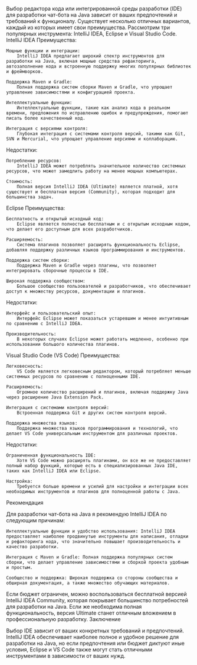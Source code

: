 Выбор редактора кода или интегрированной среды разработки (IDE) для разработки чат-бота на Java зависит от ваших предпочтений и требований к функционалу. Существует несколько отличных вариантов, каждый из которых имеет свои преимущества. Рассмотрим три популярных инструмента: IntelliJ IDEA, Eclipse и Visual Studio Code.
IntelliJ IDEA
Преимущества:

    Мощные функции и интеграции:
        IntelliJ IDEA предлагает широкий спектр инструментов для разработки на Java, включая мощные средства рефакторинга, автозаполнение кода и встроенную поддержку многих популярных библиотек и фреймворков.

    Поддержка Maven и Gradle:
        Полная поддержка систем сборки Maven и Gradle, что упрощает управление зависимостями и конфигурацией проекта.

    Интеллектуальные функции:
        Интеллектуальные функции, такие как анализ кода в реальном времени, предложения по исправлению ошибок и предупреждения, помогают писать более качественный код.

    Интеграция с версиями контроля:
        Глубокая интеграция с системами контроля версий, такими как Git, SVN и Mercurial, что упрощает управление версиями и коллаборацию.

Недостатки:

    Потребление ресурсов:
        IntelliJ IDEA может потреблять значительное количество системных ресурсов, что может замедлить работу на менее мощных компьютерах.

    Стоимость:
        Полная версия IntelliJ IDEA (Ultimate) является платной, хотя существует и бесплатная версия (Community), которая подходит для большинства задач.

Eclipse
Преимущества:

    Бесплатность и открытый исходный код:
        Eclipse является полностью бесплатным и с открытым исходным кодом, что делает его доступным для всех разработчиков.

    Расширяемость:
        Система плагинов позволяет расширять функциональность Eclipse, добавляя поддержку различных языков программирования и инструментов.

    Поддержка систем сборки:
        Поддержка Maven и Gradle через плагины, что позволяет интегрировать сборочные процессы в IDE.

    Широкая поддержка сообществом:
        Большое сообщество пользователей и разработчиков, что обеспечивает доступ к множеству ресурсов, документации и плагинов.

Недостатки:

    Интерфейс и пользовательский опыт:
        Интерфейс Eclipse может показаться устаревшим и менее интуитивным по сравнению с IntelliJ IDEA.

    Производительность:
        В некоторых случаях Eclipse может работать медленно, особенно при использовании большого количества плагинов.

Visual Studio Code (VS Code)
Преимущества:

    Легковесность:
        VS Code является легковесным редактором, который потребляет меньше системных ресурсов по сравнению с полноценными IDE.

    Расширяемость:
        Огромное количество расширений и плагинов, включая поддержку Java через расширение Java Extension Pack.

    Интеграция с системами контроля версий:
        Встроенная поддержка Git и других систем контроля версий.

    Поддержка множества языков:
        Поддержка множества языков программирования и технологий, что делает VS Code универсальным инструментом для различных проектов.

Недостатки:

    Ограниченная функциональность IDE:
        Хотя VS Code можно расширять плагинами, он все же не предоставляет полный набор функций, которые есть в специализированных Java IDE, таких как IntelliJ IDEA или Eclipse.

    Настройка:
        Требуется больше времени и усилий для настройки и интеграции всех необходимых инструментов и плагинов для полноценной работы с Java.

Рекомендация

Для разработки чат-бота на Java я рекомендую IntelliJ IDEA по следующим причинам:

    Интеллектуальные функции и удобство использования: IntelliJ IDEA предоставляет наиболее продвинутые инструменты для написания, отладки и рефакторинга кода, что значительно повышает производительность и качество разработки.

    Интеграция с Maven и Gradle: Полная поддержка популярных систем сборки, что делает управление зависимостями и сборкой проекта удобным и простым.

    Сообщество и поддержка: Широкая поддержка со стороны сообщества и обширная документация, а также множество обучающих материалов.

Если бюджет ограничен, можно воспользоваться бесплатной версией IntelliJ IDEA Community, которая покрывает большинство потребностей для разработки на Java. Если же необходима полная функциональность, версия Ultimate станет отличным вложением в профессиональную разработку.
Заключение

Выбор IDE зависит от ваших конкретных требований и предпочтений. IntelliJ IDEA обеспечивает наиболее полное и удобное решение для разработки на Java, но если предпочтения или бюджет диктуют иные условия, Eclipse и VS Code также могут стать отличными инструментами в зависимости от ваших нужд.